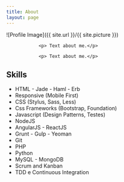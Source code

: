 ```yaml
---
title: About
layout: page
---
```

![Profile Image]({{ site.url }}/{{ site.picture }})

				<p> Text about me.</p>

				<p> Text about me.</p>

<h2>Skills</h2>

<ul class="skill-list">
	<li>								HTML - Jade - Haml - Erb</li>
	<li>								Responsive (Mobile First)</li>
	<li>CSS (Stylus, Sass, Less)</li>
	<li>Css Frameworks (Bootstrap, Foundation)</li>
	<li>Javascript (Design Patterns, Testes)</li>
	<li>NodeJS</li>
	<li>AngularJS - ReactJS</li>
	<li>Grunt - Gulp - Yeoman</li>
	<li>Git</li>
	<li>PHP</li>
	<li>Python</li>
	<li>MySQL - MongoDB</li>
	<li>Scrum and Kanban</li>
	<li>TDD e Continuous Integration</li>
</ul>
